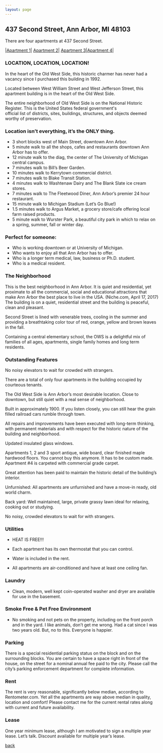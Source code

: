 ```yaml
---
layout: page
---
```


## 437 Second Street, Ann Arbor, MI  48103
There are four apartments at 437 Second Street.

|[Apartment 1](/properties/437secondapt1)| [Apartment 2](/properties/437secondapt2)| [Apartment 3](/properties/437secondapt3)|[Apartment 4](/properties/437secondapt4)|

### LOCATION, LOCATION, LOCATION!

In the heart of the Old West Side, this historic charmer has never had a vacancy since I purchased this building in 1992.

Located between West William Street and West Jefferson Street, this apartment building is in the heart of the Old West Side.

The entire neighborhood of Old West Side is on the National Historic Register. This is the United States federal government's official list of districts, sites, buildings, structures, and objects deemed worthy of preservation.

### Location isn’t everything, it’s the ONLY thing.

* 3 short blocks west of Main Street, downtown Ann Arbor.
* 5 minute walk to all the shops, cafes and restaurants downtown Ann Arbor has to offer.
* 12 minute walk to the diag, the center of The University of Michigan central campus. 
* 7 minutes walk to Bill’s Beer Garden.
* 10 minutes walk to Kerrytown commercial district.
* 7 minutes walk to Blake Transit Station.
* 4 minutes walk to Washtenaw Dairy and The Blank Slate ice cream stores.
* 7 minutes walk to The Fleetwood Diner, Ann Arbor’s premier 24 hour restaurant.
* 15 minute walk to Michigan Stadium (Let’s Go Blue!)
* 1.5 minutes walk to Argus Market, a grocery store/cafe offering local farm raised products.
* 5 minute walk to Wurster Park, a beautiful city park in which to relax on a spring, summer, fall or winter day.

### Perfect for someone:
* Who is working downtown or at University of Michigan.
* Who wants to enjoy all that Ann Arbor has to offer. 
* Who is a longer term medical, law, business or Ph.D. student.
* Who is a medical resident.

### The Neighborhood

This is the best neighborhood in Ann Arbor.  It is quiet and
residential, yet proximate to all the commercial, social and
educational attractions that make Ann Arbor the best place to live
in the USA.  (Niche.com, April 17, 2017) The building is on a
quiet, residential street and the building is peaceful, clean and
pleasant.

Second Street is lined with venerable trees, cooling in the summer
and providing a breathtaking color tour of red, orange, yellow and
brown leaves in the fall.

Containing a central elementary school, the OWS is a delightful mix
of families of all ages, apartments, single family homes and long
term residents.


### Outstanding Features

No noisy elevators to wait for crowded with strangers.

There are a total of only four apartments in the building occupied by courteous tenants.

The Old West Side is Ann Arbor’s most desirable location.  Close to downtown, but still quiet with a real sense of neighborhood.

Built in approximately 1900. If you listen closely, you can still hear the grain filled railroad cars rumble through town.

All repairs and improvements have been executed with long-term thinking, with permanent materials and with respect for the historic nature of the building and neighborhood.

Updated insulated glass windows.

Apartments 1, 2 and 3 sport antique, wide board, clear finished maple hardwood floors. You cannot buy this anymore.  It has to be custom made.  Apartment #4 is carpeted with commercial grade carpet.

Great attention has been paid to maintain the historic detail of the building’s interior.

Unfurnished: All apartments are unfurnished and have a move-in ready, old world charm.

Back yard: Well maintained, large, private grassy lawn ideal for relaxing, cooking out or studying.

No noisy, crowded elevators to wait for with strangers.


### Utilities

* HEAT IS FREE!!!

* Each apartment has its own thermostat that you can control.

* Water is included in the rent.

* All apartments are air-conditioned and have at least one ceiling fan.


### Laundry 

* Clean, modern, well kept coin-operated washer and dryer are available for use in the basement.

### Smoke Free & Pet Free Environment 

* No smoking and not pets on the property, including on the front porch and in the yard.  I like animals, don’t get me wrong.  Had a cat since I was two years old.  But, no to this.  Everyone is happier.

### Parking

There is a special residential parking status on the block and on the surrounding blocks. You are certain to have a space right in front of the house, on the street for a nominal annual fee paid to the city.  Please call the city’s parking enforcement department for complete information.

### Rent

The rent is very reasonable, significantly below median, according to Rentometer.com.  Yet all the apartments are way above median in quality, location and comfort!  Please contact me for the current rental rates along with current and future availability.

### Lease

One year minimum lease, although I am motivated to sign a multiple year lease. Let’s talk.  Discount available for multiple year’s lease.



[back](/)
